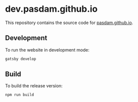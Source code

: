 # dev.pasdam.github.io

This repository contains the source code for [pasdam.github.io](https://pasdam.github.io/).

## Development

To run the website in development mode:

```sh
gatsby develop
```

## Build

To build the release version:

```sh
npm run build
```
